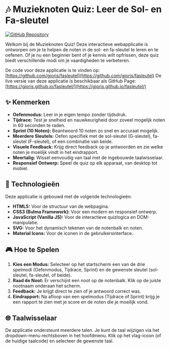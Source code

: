 # 🎶 Muzieknoten Quiz: Leer de Sol- en Fa-sleutel

[![GitHub Repository](https://img.shields.io/badge/GitHub-Repository-blue?style=for-the-badge&logo=github)](https://github.com/gjoris/fasleutel)

Welkom bij de Muzieknoten Quiz! Deze interactieve webapplicatie is ontworpen om je te helpen de noten in de sol- en fa-sleutel te leren en te oefenen. Of je nu een beginner bent of je kennis wilt opfrissen, deze quiz biedt verschillende modi om je vaardigheden te verbeteren.

De code voor deze applicatie is te vinden op: [https://github.com/gjoris/fasleutel](https://github.com/gjoris/fasleutel)
De live versie van deze applicatie is beschikbaar als GitHub Page: [https://gjoris.github.io/fasleutel/](https://gjoris.github.io/fasleutel/)

## ✨ Kenmerken

*   **Oefenmodus:** Leer in je eigen tempo zonder tijdsdruk.
*   **Tijdrace:** Test je snelheid en nauwkeurigheid door zoveel mogelijk noten in 60 seconden te raden.
*   **Sprint (10 Noten):** Beantwoord 10 noten zo snel en accuraat mogelijk.
*   **Meerdere Sleutels:** Oefen specifiek met de sol-sleutel (G-sleutel), fa-sleutel (F-sleutel), of een combinatie van beide.
*   **Visuele Feedback:** Krijg direct feedback op je antwoorden en zie welke noten je moeilijk vindt in het eindrapport.
*   **Meertalig:** Wissel eenvoudig van taal met de ingebouwde taalwisselaar.
*   **Responsief Ontwerp:** Speel de quiz op elk apparaat, van desktop tot mobiel.

## 🚀 Technologieën

Deze applicatie is gebouwd met de volgende technologieën:

*   **HTML5:** Voor de structuur van de webpagina.
*   **CSS3 (Bulma Framework):** Voor een modern en responsief ontwerp.
*   **JavaScript (Vanilla JS):** Voor de interactieve quizlogica en DOM-manipulatie.
*   **SVG:** Voor het dynamisch tekenen van de notenbalk en noten.
*   **Material Icons:** Voor de iconen in de gebruikersinterface.

## 🎮 Hoe te Spelen

1.  **Kies een Modus:** Selecteer op het startscherm een van de drie spelmodi (Oefenmodus, Tijdrace, Sprint) en de gewenste sleutel (sol-sleutel, fa-sleutel, of beide).
2.  **Raad de Noot:** Er verschijnt een noot op de notenbalk. Klik op de juiste nootnaam onderaan het scherm.
3.  **Feedback:** Je krijgt direct te zien of je antwoord correct was.
4.  **Eindrapport:** Na afloop van een spelmodus (Tijdrace of Sprint) krijg je een rapport te zien met je score en de noten die je moeilijk vond.

## 🌐 Taalwisselaar

De applicatie ondersteunt meerdere talen. Je kunt de taal wijzigen via het dropdown-menu rechtsboven in het hoofdmenu. Klik op het vlag-icoon (of de huidige taalcode) en selecteer de gewenste taal.
